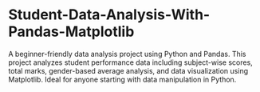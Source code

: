 # Student-Data-Analysis-With-Pandas-Matplotlib
A beginner-friendly data analysis project using Python and Pandas. This project analyzes student performance data including subject-wise scores, total marks, gender-based average analysis, and data visualization using Matplotlib. Ideal for anyone starting with data manipulation in Python.
